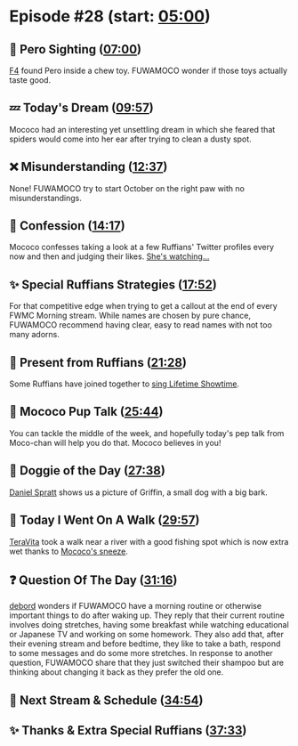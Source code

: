 # Episode #28 (start: [05:00](https://youtu.be/gwjuPSwi2Ho?t=05m00s))

## 👀 Pero Sighting ([07:00](https://youtu.be/gwjuPSwi2Ho?t=07m00s))

[F4](https://twitter.com/ThiemkeAndreas/status/1707068904848162865) found Pero inside a chew toy. FUWAMOCO wonder if those toys actually taste good.

## 💤 Today's Dream ([09:57](https://youtu.be/gwjuPSwi2Ho?t=09m57s))

Mococo had an interesting yet unsettling dream in which she feared that spiders would come into her ear after trying to clean a dusty spot.

## ❌ Misunderstanding ([12:37](https://youtu.be/gwjuPSwi2Ho?t=12m37s))

None! FUWAMOCO try to start October on the right paw with no misunderstandings.

## 🙊 Confession ([14:17](https://youtu.be/gwjuPSwi2Ho?t=14m17s))

Mococo confesses taking a look at a few Ruffians' Twitter profiles every now and then and judging their likes. [She's watching...](https://twitter.com/FUWAMOCO_en/status/1709506881713328271)

## ✨ Special Ruffians Strategies ([17:52](https://youtu.be/gwjuPSwi2Ho?t=17m52s))

For that competitive edge when trying to get a callout at the end of every FWMC Morning stream. While names are chosen by pure chance, FUWAMOCO recommend having clear, easy to read names with not too many adorns.

## 🐾 Present from Ruffians ([21:28](https://youtu.be/gwjuPSwi2Ho?t=21m28s))

Some Ruffians have joined together to [sing Lifetime Showtime](https://twitter.com/Ruffian5000/status/1708479258354434288).

## 📣 Mococo Pup Talk ([25:44](https://youtu.be/gwjuPSwi2Ho?t=25m44s))

You can tackle the middle of the week, and hopefully today's pep talk from Moco-chan will help you do that. Mococo believes in you!

## 🐶 Doggie of the Day ([27:38](https://youtu.be/gwjuPSwi2Ho?t=27m38s))

[Daniel Spratt](https://twitter.com/Sprattacus115/status/1701062999111299503) shows us a picture of Griffin, a small dog with a big bark.

## 🚶 Today I Went On A Walk ([29:57](https://youtu.be/gwjuPSwi2Ho?t=29m57s))

[TeraVita](https://twitter.com/TeraEtVita/status/1703828403017716177) took a walk near a river with a good fishing spot which is now extra wet thanks to [Mococo's sneeze](https://youtu.be/gwjuPSwi2Ho?t=1816).

## ❓ Question Of The Day ([31:16](https://youtu.be/gwjuPSwi2Ho?t=31m16s))

[debord](https://twitter.com/debordble/status/1705714338550669601) wonders if FUWAMOCO have a morning routine or otherwise important things to do after waking up. They reply that their current routine involves doing stretches, having some breakfast while watching educational or Japanese TV and working on some homework. They also add that, after their evening stream and before bedtime, they like to take a bath, respond to some messages and do some more stretches. In response to another question, FUWAMOCO share that they just switched their shampoo but are thinking about changing it back as they prefer the old one.

## 📅 Next Stream & Schedule ([34:54](https://youtu.be/gwjuPSwi2Ho?t=34m54s))

## ✨ Thanks & Extra Special Ruffians ([37:33](https://youtu.be/gwjuPSwi2Ho?t=37m33s))
